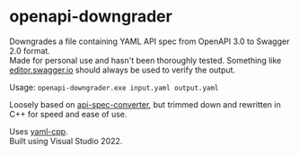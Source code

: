 # openapi-downgrader  
Downgrades a file containing YAML API spec from OpenAPI 3.0 to Swagger 2.0 format.  
Made for personal use and hasn't been thoroughly tested. Something like [editor.swagger.io](https://editor.swagger.io) should always be used to verify the output. 

Usage: `openapi-downgrader.exe input.yaml output.yaml`  

Loosely based on [api-spec-converter](https://github.com/LucyBot-Inc/api-spec-converter), but trimmed down and rewritten in C++ for speed and ease of use. 

Uses [yaml-cpp](https://github.com/jbeder/yaml-cpp).  
Built using Visual Studio 2022.
